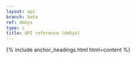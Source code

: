 ```yaml
---
layout: api
branch: beta
ref: dmSys
type: c
title: API reference (dmSys)
---
```

{% include anchor_headings.html html=content %}